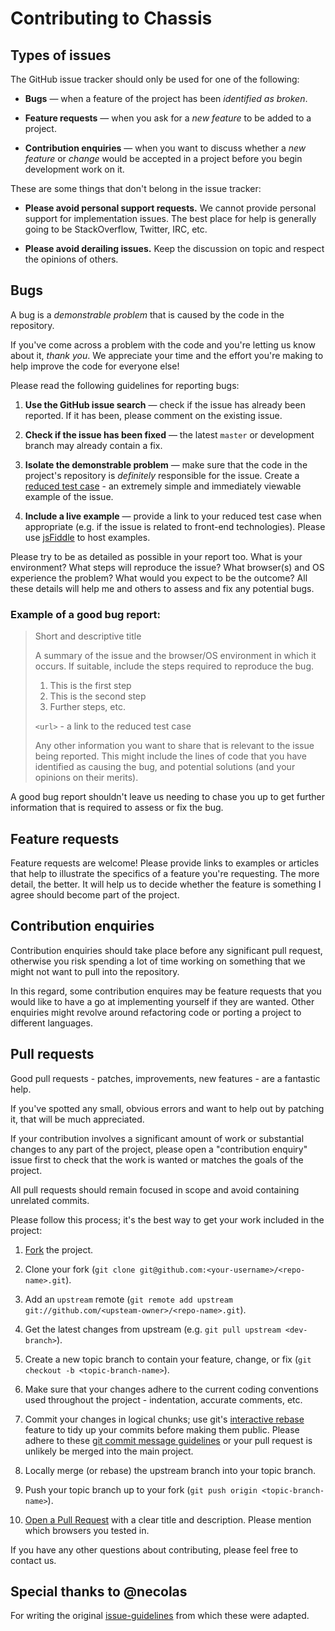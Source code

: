 # Contributing to Chassis

## Types of issues<a name="types-of-issues"></a>

The GitHub issue tracker should only be used for one of the
following:

+ **Bugs** &mdash; when a feature of the project has been _identified as
  broken_.

+ **Feature requests** &mdash; when you ask for a _new feature_ to be added to a
  project.

+ **Contribution enquiries** &mdash; when you want to discuss whether a _new
  feature_ or _change_ would be accepted in a project before you begin
  development work on it.

These are some things that don't belong in the issue tracker:

+ **Please avoid personal support requests.** We cannot
  provide personal support for implementation issues. The best place for help
  is generally going to be StackOverflow, Twitter, IRC, etc.

+ **Please avoid derailing issues.** Keep the discussion on topic and respect
  the opinions of others.

## Bugs<a name="bugs"></a>

A bug is a _demonstrable problem_ that is caused by the code in the
repository.

If you've come across a problem with the code and you're letting us know about
it, _thank you_. We appreciate your time and the effort you're making to help
improve the code for everyone else!

Please read the following guidelines for reporting bugs:

1. **Use the GitHub issue search** &mdash; check if the issue has already been
   reported. If it has been, please comment on the existing issue.

2. **Check if the issue has been fixed** &mdash; the latest `master` or
   development branch may already contain a fix.

3. **Isolate the demonstrable problem** &mdash; make sure that the code in the
   project's repository is _definitely_ responsible for the issue. Create a
   [reduced test case](http://css-tricks.com/6263-reduced-test-cases/) - an
   extremely simple and immediately viewable example of the issue.

4. **Include a live example** &mdash; provide a link to your reduced test case
   when appropriate (e.g. if the issue is related to front-end technologies).
   Please use [jsFiddle](http://jsfiddle.net) to host examples.

Please try to be as detailed as possible in your report too. What is your
environment? What steps will reproduce the issue? What browser(s) and OS
experience the problem? What would you expect to be the outcome? All these
details will help me and others to assess and fix any potential bugs.

### Example of a good bug report:

> Short and descriptive title
>
> A summary of the issue and the browser/OS environment in which it occurs. If
> suitable, include the steps required to reproduce the bug.
>
> 1. This is the first step
> 2. This is the second step
> 3. Further steps, etc.
>
> `<url>` - a link to the reduced test case
>
> Any other information you want to share that is relevant to the issue being
> reported. This might include the lines of code that you have identified as
> causing the bug, and potential solutions (and your opinions on their
> merits).

A good bug report shouldn't leave us needing to chase you up to get further
information that is required to assess or fix the bug.

## Feature requests<a name="feature-requests"></a>

Feature requests are welcome! Please provide links to examples or articles that
help to illustrate the specifics of a feature you're requesting. The more
detail, the better. It will help us to decide whether the feature is something I
agree should become part of the project.

## Contribution enquiries<a name="enquiries"></a>

Contribution enquiries should take place before any significant pull request,
otherwise you risk spending a lot of time working on something that we might not
want to pull into the repository.

In this regard, some contribution enquires may be feature requests that you
would like to have a go at implementing yourself if they are wanted. Other
enquiries might revolve around refactoring code or porting a project to
different languages.

## Pull requests<a name="pull-requests"></a>

Good pull requests - patches, improvements, new features - are a fantastic
help.

If you've spotted any small, obvious errors and want to help out by patching it,
that will be much appreciated.

If your contribution involves a significant amount of work or substantial
changes to any part of the project, please open a "contribution enquiry" issue
first to check that the work is wanted or matches the goals of the project.

All pull requests should remain focused in scope and avoid containing unrelated
commits.

Please follow this process; it's the best way to get your work included in the
project:

1. [Fork](http://help.github.com/fork-a-repo/) the project.

2. Clone your fork (`git clone
   git@github.com:<your-username>/<repo-name>.git`).

3. Add an `upstream` remote (`git remote add upstream
   git://github.com/<upsteam-owner>/<repo-name>.git`).

4. Get the latest changes from upstream (e.g. `git pull upstream
   <dev-branch>`).

5. Create a new topic branch to contain your feature, change, or fix (`git
   checkout -b <topic-branch-name>`).

6. Make sure that your changes adhere to the current coding conventions used
   throughout the project - indentation, accurate comments, etc.

7. Commit your changes in logical chunks; use git's [interactive
   rebase](https://help.github.com/articles/interactive-rebase) feature to tidy
   up your commits before making them public. Please adhere to these [git commit
   message guidelines](http://tbaggery.com/2008/04/19/a-note-about-git-commit-messages.html)
   or your pull request is unlikely be merged into the main project.

8. Locally merge (or rebase) the upstream branch into your topic branch.

9. Push your topic branch up to your fork (`git push origin
   <topic-branch-name>`).

10. [Open a Pull Request](http://help.github.com/send-pull-requests/) with a
    clear title and description. Please mention which browsers you tested in.

If you have any other questions about contributing, please feel free to contact
us.

## Special thanks to @necolas

For writing the original [issue-guidelines](https://github.com/necolas/issue-guidelines/) from which these were adapted.